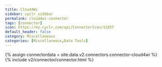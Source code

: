 ```yaml
---
title: Cloud4Wi
sidebar: cyclr_sidebar
permalink: cloud4wi-connector
tags: [connector]
icon: https://my.cyclr.com/api/ConnectorIcon/11857
default_header: false
category: Miscellaneous
categories: [Miscellaneous,Data Tools]
---
```

{% assign connectordata = site.data.v2.connectors.connector-cloud4wi %}
{% include v2/connector/connector.html %}	
